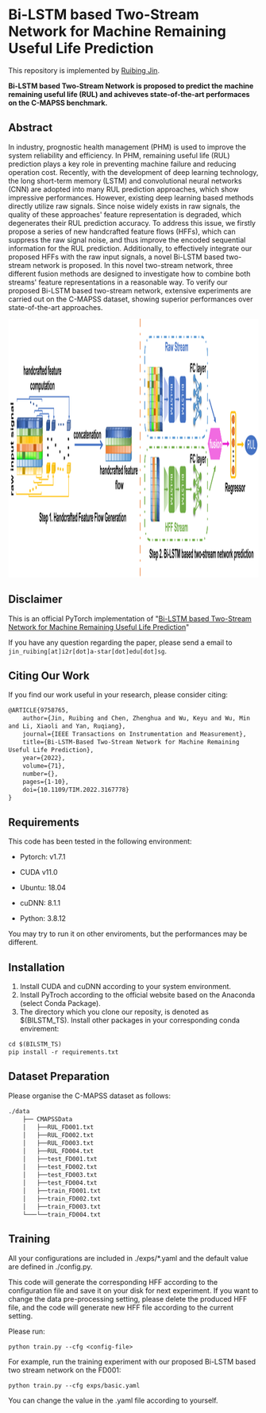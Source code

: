 # Bi-LSTM based Two-Stream Network for Machine Remaining Useful Life Prediction
This repository is implemented by [Ruibing Jin](https://ruibing-jin.github.io/).


**Bi-LSTM based Two-Stream Network is proposed to predict the machine remaining useful life (RUL) and achiveves state-of-the-art performaces on the C-MAPSS benchmark.**

## Abstract

In industry, prognostic health management (PHM) is used to improve the system reliability and efficiency. In PHM, remaining useful life (RUL) prediction plays a key role in preventing machine failure and reducing operation cost. Recently, with the development of deep learning technology, the long short-term memory (LSTM) and convolutional neural networks (CNN) are adopted into many RUL prediction approaches, which show impressive performances. However, existing deep learning based methods directly utilize raw signals. Since noise widely exists in raw signals, the quality of these approaches' feature representation is degraded, which degenerates their RUL prediction accuracy. To address this issue, we firstly propose a series of new handcrafted feature flows (HFFs), which can suppress the raw signal noise, and thus improve the encoded sequential information for the RUL prediction. Additionally, to effectively integrate our proposed HFFs with the raw input signals, a novel Bi-LSTM based two-stream network is proposed. In this novel two-stream network, three different fusion methods are designed to 
investigate how to combine both streams' feature representations in a reasonable way. 
To verify our proposed Bi-LSTM based two-stream network, extensive experiments are carried out on the C-MAPSS dataset, showing superior performances over state-of-the-art approaches.

<img src='bi-lstm_ts.png' width='1280' height='520'>

## Disclaimer
This is an official PyTorch implementation of "[Bi-LSTM based Two-Stream Network for Machine Remaining Useful Life Prediction](https://ieeexplore.ieee.org/document/9758765)"

If you have any question regarding the paper, please send a email to `jin_ruibing[at]i2r[dot]a-star[dot]edu[dot]sg`.

## Citing Our Work
If you find our work useful in your research, please consider citing:

    @ARTICLE{9758765,
        author={Jin, Ruibing and Chen, Zhenghua and Wu, Keyu and Wu, Min and Li, Xiaoli and Yan, Ruqiang},
        journal={IEEE Transactions on Instrumentation and Measurement}, 
        title={Bi-LSTM-Based Two-Stream Network for Machine Remaining Useful Life Prediction}, 
        year={2022},
        volume={71},
        number={},
        pages={1-10},
        doi={10.1109/TIM.2022.3167778}
    }

## Requirements
This code has been tested in the following environment:

- Pytorch: v1.7.1

- CUDA v11.0

- Ubuntu: 18.04

- cuDNN: 8.1.1

- Python: 3.8.12

You may try to run it on other enviroments, but the performances may be different.

## Installation

1. Install CUDA and cuDNN according to your system environment.
2. Install PyTroch according to the official website based on the Anaconda (select Conda Package).
3. The directory which you clone our reposity, is denoted as $(BILSTM_TS). Install other packages in your corresponding conda envirement:
```
cd $(BILSTM_TS)
pip install -r requirements.txt
```

## Dataset Preparation
 
Please organise the C-MAPSS dataset as follows:
```
./data
    ├── CMAPSSData
    │   ├──RUL_FD001.txt
    │   ├──RUL_FD002.txt
    │   ├──RUL_FD003.txt
    │   ├──RUL_FD004.txt
    │   ├──test_FD001.txt
    │   ├──test_FD002.txt
    │   ├──test_FD003.txt
    │   ├──test_FD004.txt
    │   ├──train_FD001.txt
    │   ├──train_FD002.txt
    │   ├──train_FD003.txt
    └───└──train_FD004.txt           
```

## Training
All your configurations are included in ./exps/*.yaml and the default value are defined in ./config.py. 

This code will generate the corresponding HFF according to the configuration file and save it on your disk for next experiment. If you want to change the data pre-processing setting, please delete the produced HFF file, and the code will generate new HFF file according to the current setting.

Please run:
```
python train.py --cfg <config-file>
```
For example, run the training experiment with our proposed Bi-LSTM based two stream network on the FD001:
```
python train.py --cfg exps/basic.yaml
```

You can change the value in the .yaml file according to yourself.